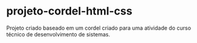 # projeto-cordel-html-css
 Projeto criado baseado em um cordel criado para uma atividade do curso técnico de desenvolvimento de sistemas.
